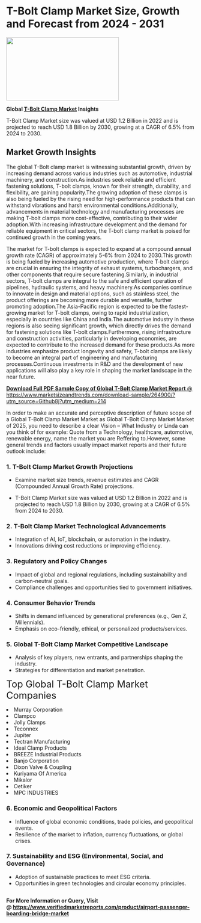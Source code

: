 <H1>T-Bolt Clamp Market Size, Growth and Forecast from 2024 - 2031</H1><img class="aligncenter size-medium wp-image-584254" src="https://thirdeyenews.in/wp-content/uploads/2024/09/Global-Market-Research-300x168.jpeg" alt="" width="300" height="168" /><p><strong>Global&nbsp;<a href="https://www.marketsizeandtrends.com/download-sample/264900/?utm_source=Github8j?utm_medium=214">T-Bolt Clamp Market</a> Insights</strong></p><p>T-Bolt Clamp Market size was valued at USD 1.2 Billion in 2022 and is projected to reach USD 1.8 Billion by 2030, growing at a CAGR of 6.5% from 2024 to 2030.</p><p><h2>Market Growth Insights</h2> <p>The global T-Bolt clamp market is witnessing substantial growth, driven by increasing demand across various industries such as automotive, industrial machinery, and construction.As industries seek reliable and efficient fastening solutions, T-bolt clamps, known for their strength, durability, and flexibility, are gaining popularity.The growing adoption of these clamps is also being fueled by the rising need for high-performance products that can withstand vibrations and harsh environmental conditions.Additionally, advancements in material technology and manufacturing processes are making T-bolt clamps more cost-effective, contributing to their wider adoption.With increasing infrastructure development and the demand for reliable equipment in critical sectors, the T-bolt clamp market is poised for continued growth in the coming years.</p> <p><a href="#"></a></p> <p>The market for T-bolt clamps is expected to expand at a compound annual growth rate (CAGR) of approximately 5-6% from 2024 to 2030.This growth is being fueled by increasing automotive production, where T-bolt clamps are crucial in ensuring the integrity of exhaust systems, turbochargers, and other components that require secure fastening.Similarly, in industrial sectors, T-bolt clamps are integral to the safe and efficient operation of pipelines, hydraulic systems, and heavy machinery.As companies continue to innovate in design and material options, such as stainless steel, the product offerings are becoming more durable and versatile, further promoting adoption.The Asia-Pacific region is expected to be the fastest-growing market for T-bolt clamps, owing to rapid industrialization, especially in countries like China and India.The automotive industry in these regions is also seeing significant growth, which directly drives the demand for fastening solutions like T-bolt clamps.Furthermore, rising infrastructure and construction activities, particularly in developing economies, are expected to contribute to the increased demand for these products.As more industries emphasize product longevity and safety, T-bolt clamps are likely to become an integral part of engineering and manufacturing processes.Continuous investments in R&D and the development of new applications will also play a key role in shaping the market landscape in the near future.</p> <p><a href="#"></p><p><span class=""><strong>Download Full PDF Sample Copy of Global T-Bolt Clamp Market Report</strong> @ <a href="https://www.marketsizeandtrends.com/download-sample/264900/?utm_source=Github8j?utm_medium=214" target="_blank">https://www.marketsizeandtrends.com/download-sample/264900/?utm_source=Github8j?utm_medium=214</a></span></p><p>In order to make an accurate and perceptive description of future scope of a Global&nbsp;T-Bolt Clamp Market Market as Global&nbsp;T-Bolt Clamp Market Market of 2025, you need to describe a clear Vision &ndash; What Industry or Linda can you think of for example: Quote from a Technology, healthcare, automotive, renewable energy, name the market you are Reffering to.However, some general trends and factors usually impact market reports and their future outlook include:</p><h3>1.&nbsp;<strong>T-Bolt Clamp Market Growth Projections</strong></h3><ul><li>Examine market size trends, revenue estimates and CAGR (Compounded Annual Growth Rate) projections.</li><li><p>T-Bolt Clamp Market size was valued at USD 1.2 Billion in 2022 and is projected to reach USD 1.8 Billion by 2030, growing at a CAGR of 6.5% from 2024 to 2030.</p></li></ul><h3>2.&nbsp;<strong>T-Bolt Clamp Market Technological Advancements</strong></h3><ul><li>Integration of AI, IoT, blockchain, or automation in the industry.</li><li>Innovations driving cost reductions or improving efficiency.</li></ul><h3>3.&nbsp;<strong>Regulatory and Policy Changes</strong></h3><ul><li>Impact of global and regional regulations, including sustainability and carbon-neutral goals.</li><li>Compliance challenges and opportunities tied to government initiatives.</li></ul><h3>4.&nbsp;<strong>Consumer Behavior Trends</strong></h3><ul><li>Shifts in demand influenced by generational preferences (e.g., Gen Z, Millennials).</li><li>Emphasis on eco-friendly, ethical, or personalized products/services.</li></ul><h3>5.&nbsp;<strong>Global T-Bolt Clamp Market Competitive Landscape</strong></h3><ul><li>Analysis of key players, new entrants, and partnerships shaping the industry.</li><li>Strategies for differentiation and market penetration.</li></ul><p data-pm-slice="1 1 []"><span style="color: inherit; font-family: inherit; font-size: 25px;">Top Global T-Bolt Clamp Market Companies</span></p><div class="" data-test-id=""><p><li>Murray Corporation</li><li> Clampco</li><li> Jolly Clamps</li><li> Teconnex</li><li> Jupiter</li><li> Tectran Manufacturing</li><li> Ideal Clamp Products</li><li> BREEZE Industrial Products</li><li> Banjo Corporation</li><li> Dixon Valve & Coupling</li><li> Kuriyama Of America</li><li> Mikalor</li><li> Oetiker</li><li> MPC INDUSTRIES</li></p></div><h3>6.&nbsp;<strong>Economic and Geopolitical Factors</strong></h3><ul><li>Influence of global economic conditions, trade policies, and geopolitical events.</li><li>Resilience of the market to inflation, currency fluctuations, or global crises.</li></ul><h3>7.&nbsp;<strong>Sustainability and ESG (Environmental, Social, and Governance)</strong></h3><ul><li>Adoption of sustainable practices to meet ESG criteria.</li><li>Opportunities in green technologies and circular economy principles.</li></ul><h2><strong style="font-size: 14px;">For More Information or Query, Visit @&nbsp;</strong><a style="background-color: #ffffff; font-size: 14px;" href="https://www.marketsizeandtrends.com/report/t-bolt-clamp-market/" target="_blank">https://www.verifiedmarketreports.com/product/airport-passenger-boarding-bridge-market</a></h2>